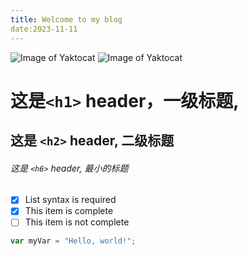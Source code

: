```yaml
---
title: Welcome to my blog
date:2023-11-11
---
```


![Image of Yaktocat](https://octodex.github.com/images/yaktocat.png)
![Image of Yaktocat](https://octodex.github.com/images/yaktocat.png)

# 这是`<h1>` header，一级标题,

## 这是 `<h2>` header, 二级标题

###### 这是 `<h6>` header, 最小的标题
- [x] List syntax is required
- [x] This item is complete
- [ ] This item is not complete
``` javascript
var myVar = "Hello, world!";
```

